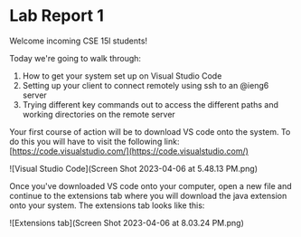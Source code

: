 # Lab Report 1
Welcome incoming CSE 15l students!

Today we're going to walk through:
1. How to get your system set up on Visual Studio Code
2. Setting up your client to connect remotely using ssh to an @ieng6 server
3. Trying different key commands out to access the different paths and working directories on the remote server

Your first course of action will be to download VS code onto the system. 
To do this you will have to visit the following link:[https://code.visualstudio.com/](https://code.visualstudio.com/)



![Visual Studio Code](Screen Shot 2023-04-06 at 5.48.13 PM.png)



Once you've downloaded VS code onto your computer, open a new file and continue to the extensions tab where you will download the java extension
onto your system. The extensions tab looks like this: 

![Extensions tab](Screen Shot 2023-04-06 at 8.03.24 PM.png)
